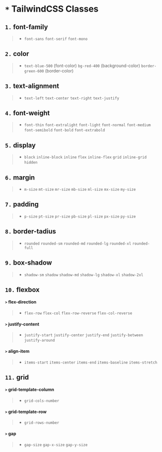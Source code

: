 # **`*`** **TailwindCSS Classes**

## **`1.`** **font-family**
<!-- Classes -->
> * `font-sans`
`font-serif`
`font-mono`

## **`2.`** **color**
<!-- Classes -->
> * `text-blue-500` (font-color)
`bg-red-400` (background-color)
`border-green-600` (border-color)

## **`3.`** **text-alignment**
<!-- Classes -->
> * `text-left`
`text-center`
`text-right`
`text-justify`

## **`4.`** **font-weight**
<!-- Classes -->
> * `font-thin`
`font-extralight`
`font-light`
`font-normal`
`font-medium`
`font-semibold`
`font-bold`
`font-extrabold`

## **`5.`** **display**
<!-- Classes -->
> * `block`
`inline-block`
`inline`
`flex`
`inline-flex`
`grid`
`inline-grid`
`hidden`

## **`6.`** **margin**
<!-- Classes -->
> * `m-size`
`mt-size`
`mr-size`
`mb-size`
`ml-size`
`mx-size`
`my-size`

## **`7.`** **padding**
<!-- Classes -->
> * `p-size`
`pt-size`
`pr-size`
`pb-size`
`pl-size`
`px-size`
`py-size`

## **`8.`** **border-tadius**
<!-- Classes -->
> * `rounded`
`rounded-sm`
`rounded-md`
`rounded-lg`
`rounded-xl`
`rounded-full`

## **`9.`** **box-shadow**
<!-- Classes -->
> * `shadow-sm`
`shadow`
`shadow-md`
`shadow-lg`
`shadow-xl`
`shadow-2xl`

## **`10.`** **flexbox**
#### **`>`** flex-direction
<!-- Classes -->
> * `flex-row`
`flex-col`
`flex-row-reverse`
`flex-col-reverse`

#### **`>`** justify-content
<!-- Classes -->
> * `justify-start`
`justify-center`
`justify-end`
`justify-between`
`justify-around`

#### **`>`** align-item
<!-- Classes -->
> * `items-start`
`items-center`
`items-end`
`items-baseline`
`items-stretch`

## **`11.`** **grid**
#### **`>`** grid-template-column 
<!-- Class -->
> * `grid-cols-number`

#### **`>`** grid-template-row
<!-- Class -->
> * `grid-rows-number`

#### **`>`** gap
<!-- Classes -->
> * `gap-size`
`gap-x-size`
`gap-y-size`